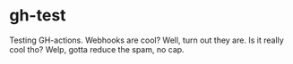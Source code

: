 # gh-test
Testing GH-actions. Webhooks are cool?
Well, turn out they are.
Is it really cool tho?
Welp, gotta reduce the spam, no cap.

